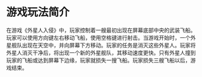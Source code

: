 # 游戏玩法简介
在游戏《外星人入侵》中，玩家控制着一艘最初出现在屏幕底部中央的武装飞船。玩家可以使用方向键左右移动飞船，使用空格键进行射击。当游戏开始时，一个外星舰队出现在天空中，并向屏幕下方移动。玩家的任务是消灭这些外星人。玩家将外星人消灭干净后，将出现一个新的外星舰队，其移动速度更快。只有外星人撞到玩家的飞船或达到屏幕下边缘，玩家就损失一搜飞船。玩家损失三艘飞船以后，游戏结束。

